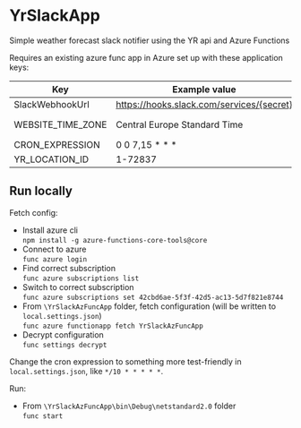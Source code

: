 # YrSlackApp
Simple weather forecast slack notifier using the YR api and Azure Functions


Requires an existing azure func app in Azure set up with these application keys:

| Key | Example value | Comment |
| - | - | - |
| SlackWebhookUrl | https://hooks.slack.com/services/{secret} | [Setup](https://my.slack.com/services/new/incoming-webhook/) |
| WEBSITE_TIME_ZONE | Central Europe Standard Time | Your timezone |
| CRON_EXPRESSION | 0 0 7,15 * * * |
| YR_LOCATION_ID | 1-72837 | [Find ID](http://www.yr.no/api/swagger/ui/index#!/Locations/Locations_Search) |

## Run locally

Fetch config:

* Install azure cli  
  `npm install -g azure-functions-core-tools@core`
* Connect to azure  
  `func azure login`
* Find correct subscription  
  `func azure subscriptions list`
* Switch to correct subscription  
  `func azure subscriptions set 42cbd6ae-5f3f-42d5-ac13-5d7f821e8744`
* From `\YrSlackAzFuncApp` folder, fetch configuration (will be written to `local.settings.json`)  
  `func azure functionapp fetch YrSlackAzFuncApp`
* Decrypt configuration  
  `func settings decrypt`

Change the cron expression to something more test-friendly in `local.settings.json`, like `*/10 * * * * *`.

Run:

* From `\YrSlackAzFuncApp\bin\Debug\netstandard2.0` folder  
`func start`